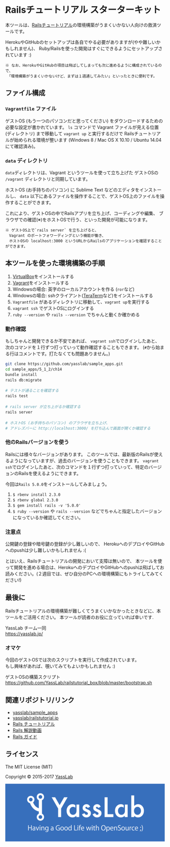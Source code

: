 # Railsチュートリアル スターターキット

本ツールは、[Railsチュートリアル](https://railstutorial.jp)の環境構築がうまくいかない人向けの救済ツールです。

HerokuやGitHubのセットアップは各自でやる必要がありますが(やや難しいかもしれません)、
Ruby/Railsを使った開発はすぐにできるようにセットアップされています :)

```
※ なお、HerokuやGitHubの項目は飛ばしてしまっても次に進めるように構成されているので、
　「環境構築がうまくいかないけど、まずは１週通してみたい」といったときに便利です。
```

## ファイル構成

### `Vagrantfile` ファイル

ゲストOS (もう一つのパソコンだと思ってください) をダウンロードするための必要な設定が書かれています。
`ls` コマンドで Vagrant ファイルが見える位置 (ディレクトリ) まで移動して `vagrant up` と実行するだけで
Railsチュートリアルが始められる環境が整います (Windows 8 / Mac OS X 10.10 / Ubuntu 14.04 にて確認済み)。

### `data` ディレクトリ

`data`ディレクトリは、Vagrant というツールを使って立ち上げた
ゲストOSの `/vagrant` ディレクトリと同期しています。

ホストOS (お手持ちのパソコン) に Sublime Text などのエディタをインストールし、
`data` 以下にあるファイルを操作することで、ゲストOS上のファイルを操作することができます。

これにより、ゲストOSの中でRailsアプリを立ち上げ、コーディングや編集、
ブラウザでの確認(※)をホストOSで行う、といった開発が可能になります。

```
※ ゲストOS上で`rails server` を立ち上げると、
　Vagrant のポートフォワーディングという機能が働き、
　ホストOSの localhost:3000 というURLからRailsのアプリケーションを確認することができます。
```

## 本ツールを使った環境構築の手順

1. [VirtualBox](http://www.oracle.com/technetwork/server-storage/virtualbox/downloads/index.html?ssSourceSiteId=otnjp)をインストールする
2. [Vagrant](https://www.vagrantup.com/downloads.html)をインストールする
3. Windowsの場合: 英字のローカルアカウントを作る (`ror`など)
4. Windowsの場合: sshクライアント([TeraTerm](http://ttssh2.sourceforge.jp/)など)をインストールする
5. `Vagrantfile` があるディレクトリに移動して、`vagrant up`を実行する
6. `vagrant ssh` でゲストOSにログインする
7. `ruby --version` や `rails --version` でちゃんと動くか確かめる

### 動作確認

もしちゃんと開発できるか不安であれば、
`vagrant ssh`でログインしたあと、
次のコマンドを１行ずつ打っていって動作確認することもできます。
(`#`から始まる行はコメントです。打たなくても問題ありません。)

```sh
git clone https://github.com/yasslab/sample_apps.git
cd sample_apps/5_1_2/ch14
bundle install
rails db:migrate

# テストが通ることを確認する
rails test

# rails server が立ち上がるか確認する
rails server

# ホストOS (お手持ちのパソコン) のブラウザを立ち上げ、
# アドレズバーに http://localhost:3000/ を打ち込んで画面が開くか確認する
```

### 他のRailsバージョンを使う

Railsには様々なバージョンがあります。
このツールでは、最新版のRailsが使えるようになっていますが、過去のバージョンを使うこともできます。
`vagrant ssh`でログインしたあと、次のコマンドを１行ずつ打っていって、特定のバージョンのRailsを使えるようにできます。

今回は`Rails 5.0.0`をインストールしてみましょう。
1. `$ rbenv install 2.3.0`
2. `$ rbenv global 2.3.0`
3. `$ gem install rails -v '5.0.0'`
4. `$ ruby --version` や `rails --version` などでちゃんと指定したバージョンになっているか確認してください。

### 注意点

公開鍵の登録や暗号鍵の登録が少し難しいので、
HerokuへのデプロイやGitHubへのpushは少し難しいかもしれません :(

とはいえ、Railsチュートリアルの開発において支障は無いので、
本ツールを使って開発を進める場合は、HerokuへのデプロイやGitHubへのpushは飛ばしてお読みください。(２週目では、ぜひ自分のPCへの環境構築にもトライしてみてください!)


## 最後に

Railsチュートリアルの環境構築が難しくてうまくいかなかったときなどに、本ツールをご活用ください。
本ツールが読者のお役に立っていれば幸いです.

YassLab チーム一同    
https://yasslab.jp/


### オマケ

今回のゲストOSでは次のスクリプトを実行して作成されています。    
もし興味があれば、覗いてみてもよいかもしれません :)

ゲストOSの構築スクリプト    
https://github.com/YassLab/railstutorial_box/blob/master/bootstrap.sh


## 関連リポジトリ/リンク

- [yasslab/sample_apps](https://github.com/yasslab/sample_apps)
- [yasslab/railstutorial.jp](https://github.com/yasslab/railstutorial.jp)
- [Rails チュートリアル](https://railstutorial.jp)
- [Rails 解説動画](https://railstutorial.jp/#screencast)
- [Rails ガイド](https://railsguides.jp)


## ライセンス

The MIT License (MIT)

Copyright &copy; 2015-2017 [YassLab](https://yasslab.jp)

![YassLab Logo](https://raw.githubusercontent.com/yasslab/railsguides.jp/master/yasslab/logo_800x200.png)
